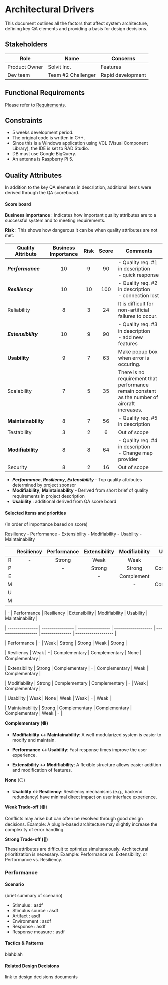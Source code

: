 # Architectural Drivers

This document outlines all the factors that affect system architecture, defining key QA elements and providing a basis for design decisions.

## Stakeholders

| Role          | Name               | Concerns          |
| ------------- | ------------------ | ----------------- |
| Product Owner | Solvit Inc.        | Features          |
| Dev team      | Team #2 Challenger | Rapid development |

## Functional Requirements

Please refer to [Requirements](./1-Requirements.md).

## Constraints

- 5 weeks development period.
- The original code is written in C++.
- Since this is a Windows application using VCL (Visual Component Library), the IDE is set to RAD Studio.
- DB must use Google BigQuery.
- An antenna is Raspberry Pi 5.

## Quality Attributes

In addition to the key QA elements in description, additional items were derived through the QA scoreboard.

#### Score board

**Business importance** : Indicates how important quality attributes are to a successful system and to meeting requirements.

**Risk** : This shows how dangerous it can be when quality attributes are not met.

| Quality Attribute   | Business Importance | Risk | Score | Comments                                                     |
| ------------------- | :-----------------: | :--: | :---: | ------------------------------------------------------------ |
| ***Performance***   |         10          |  9   |  90   | - Quality req. #1 in description<br />- quick response       |
| ***Resiliency***    |         10          |  10  |  100  | - Quality req. #2 in description<br />- connection lost      |
| Reliability         |          8          |  3   |  24   | It is difficult for non-artificial failures to occur.        |
| ***Extensibility*** |         10          |  9   |  90   | - Quality req. #3 in description<br />- add new features     |
| **Usability**       |          9          |  7   |  63   | Make popup box when error is occuring.                       |
| Scalability         |          7          |  5   |  35   | There is no requirement that performance remain constant as the number of aircraft increases. |
| **Maintainability** |          8          |  7   |  56   | - Quality req. #5 in description                             |
| Testability         |          3          |  2   |   6   | Out of scope                                                 |
| **Modifiability**   |          8          |  8   |  64   | - Quality req. #4 in description<br />- Change map provider  |
| Security            |          8          |  2   |  16   | Out of scope                                                 |

- ***Performance***, ***Resiliency***, ***Extensibility*** - Top quality attributes determined by project sponsor
- **Modifiability**, **Maintainability** - Derived from short brief of quality requirements in project description
- **Usability** : additional derived from QA score board



#### Selected items and priorities

(In order of importance based on score)

Resiliency - Performance - Extensibility - Modifiability - Usability - Maintainability

|      | Resiliency | Performance | Extensibility | Modifiability | Usability  | Maintainability |
| :--: | :--------: | :---------: | :-----------: | :-----------: | :--------: | :-------------: |
|  R   |     -      |   Strong    |     Weak      |     Weak      |    None    |      Weak       |
|  P   |            |      -      |    Strong     |    Strong     | Complement |     Strong      |
|  E   |            |             |       -       |  Complement   |    Weak    |   Complement    |
|  M   |            |             |               |       -       | Complement |   Complement    |
|  U   |            |             |               |               |     -      |   Complement    |
|  M   |            |             |               |               |            |        -        |

| - | Performance | Resiliency | Extensibility | Modifiability | Usability | Maintainability |

 | --------------- | ---------------- | ---------------- | ------------------- | ------------------- | --------------- | ------------------- |

 | Performance | - | Weak | Strong | Strong | Weak | Strong |

 | Resiliency | Weak | - | Complementary | Complementary | None | Complementary |

 | Extensibility | Strong | Complementary | - | Complementary | Weak | Complementary |

 | Modifiability | Strong | Complementary | Complementary | - | Weak | Complementary |

 | Usability | Weak | None | Weak | Weak | - | Weak |

 | Maintainability | Strong | Complementary | Complementary | Complementary | Weak | - |



**Complementary (🟢)** 

- **Modifiability ↔ Maintainability**: A well-modularized system is easier to modify and maintain.

- **Performance ↔ Usability**: Fast response times improve the user experience.

- **Extensibility ↔ Modifiability**: A flexible structure allows easier addition and modification of features.

**None** (⚪)

- **Usability ↔ Resiliency**: Resiliency mechanisms (e.g., backend redundancy) have minimal direct impact on user interface experience.

**Weak Trade-off** (🟠)

Conflicts may arise but can often be resolved through good design decisions.
Example: A plugin-based architecture may slightly increase the complexity of error handling.

**Strong Trade-off (🔴)**

These attributes are difficult to optimize simultaneously. Architectural prioritization is necessary.
Example: Performance vs. Extensibility, or Performance vs. Resiliency.

### Performance

#### Scenario

(briet summary of scenario)

- Stimulus : asdf
- Stimulus source : asdf
- Artifact : asdf
- Environment : asdf
- Response : asdf
- Response measure : asdf

#### Tactics & Patterns

blahblah

#### Related Design Decisions

link to design decisions documents


